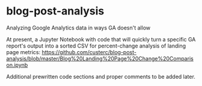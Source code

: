 # blog-post-analysis
Analyzing Google Analytics data in ways GA doesn't allow

At present, a Jupyter Notebook with code that will quickly turn a specific GA report's output into a sorted CSV for percent-change analysis of landing page metrics: https://github.com/custerc/blog-post-analysis/blob/master/Blog%20Landing%20Page%20Change%20Comparison.ipynb

Additional prewritten code sections and proper comments to be added later.
